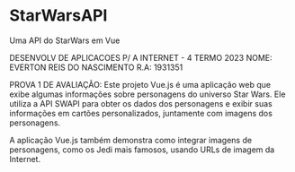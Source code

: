 
# StarWarsAPI
 Uma API do StarWars em Vue

DESENVOLV DE APLICACOES P/ A INTERNET - 4 TERMO 2023
NOME: EVERTON REIS DO NASCIMENTO R.A: 1931351

PROVA 1 DE AVALIAÇÃO:
Este projeto Vue.js é uma aplicação web que exibe algumas informações sobre personagens do universo Star Wars. Ele utiliza a API SWAPI para obter os dados dos personagens e exibir suas informações em cartões personalizados, juntamente com imagens dos personagens.

A aplicação Vue.js também demonstra como integrar imagens de personagens, como os Jedi mais famosos, usando URLs de imagem da Internet.


